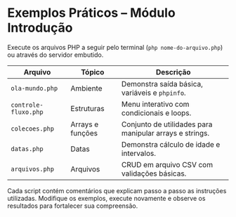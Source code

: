 # Exemplos Práticos – Módulo Introdução

Execute os arquivos PHP a seguir pelo terminal (`php nome-do-arquivo.php`) ou através do servidor embutido.

| Arquivo | Tópico | Descrição |
| ------- | ------ | --------- |
| `ola-mundo.php` | Ambiente | Demonstra saída básica, variáveis e `phpinfo`. |
| `controle-fluxo.php` | Estruturas | Menu interativo com condicionais e loops. |
| `colecoes.php` | Arrays e funções | Conjunto de utilidades para manipular arrays e strings. |
| `datas.php` | Datas | Demonstra cálculo de idade e intervalos. |
| `arquivos.php` | Arquivos | CRUD em arquivo CSV com validações básicas. |

Cada script contém comentários que explicam passo a passo as instruções utilizadas. Modifique os exemplos, execute novamente e observe os resultados para fortalecer sua compreensão.
